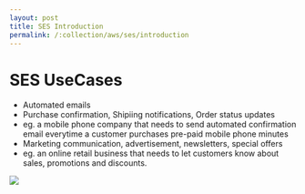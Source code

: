 ```yaml
---
layout: post
title: SES Introduction
permalink: /:collection/aws/ses/introduction
---
```


# SES UseCases
- Automated emails
- Purchase confirmation, Shipiing notifications, Order status updates
- eg. a mobile phone company that needs to send automated confirmation email everytime a customer purchases pre-paid mobile phone minutes
- Marketing communication, advertisement, newsletters, special offers
- eg. an online retail business that needs to let customers know about sales, promotions and discounts.


![]({{site.cdn}}/aws/sns/ses-vs-sns.png)
